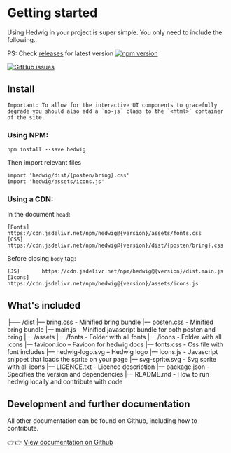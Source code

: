 # Getting started

Using Hedwig in your project is super simple. You only need to include the following..

PS: Check [releases](https://www.npmjs.com/package/hedwig) for latest version
[![npm version](https://badge.fury.io/js/hedwig.svg)](https://badge.fury.io/js/hedwig)

[![GitHub issues](https://img.shields.io/github/issues/bring/hedwig.svg?style=flat-square)](https://github.com/bring/hedwig/issues)

## Install

```hint
Important: To allow for the interactive UI components to gracefully degrade you should also add a `no-js` class to the `<html>` container of the site.
```

### Using NPM:

```
npm install --save hedwig
```

Then import relevant files

```
import 'hedwig/dist/{posten/bring}.css'
import 'hedwig/assets/icons.js'
```

### Using a CDN:

In the document `head`:

```
[Fonts]    https://cdn.jsdelivr.net/npm/hedwig@{version}/assets/fonts.css
[CSS]      https://cdn.jsdelivr.net/npm/hedwig@{version}/dist/{posten/bring}.css
```

Before closing `body` tag:

```
[JS]       https://cdn.jsdelivr.net/npm/hedwig@{version}/dist.main.js
[Icons]    https://cdn.jsdelivr.net/npm/hedwig@{version}/assets/icons.js
```

## What's included

├── /dist
|–– bring.css - Minified bring bundle
|–– posten.css - Minified bring bundle
|–– main.js – Minified javascript bundle for both posten and bring
|–– /assets
|–– /fonts - Folder with all fonts
|–– /icons - Folder with all icons
|–– favicon.ico – Favicon for hedwig docs
|–– fonts.css - Css file with font includes
|–– hedwig-logo.svg – Hedwig logo
|–– icons.js - Javascript snippet that loads the sprite on your page
|–– svg-sprite.svg - Svg sprite with all icons
|–– LICENCE.txt - Licence description
|–– package.json - Specifies the version and dependencies
|–– README.md - How to run hedwig locally and contribute with code

## Development and further documentation

All other documentation can be found on Github, including how to contribute.

👉👉 [View documentation on Github](https://github.com/bring/hedwig)
